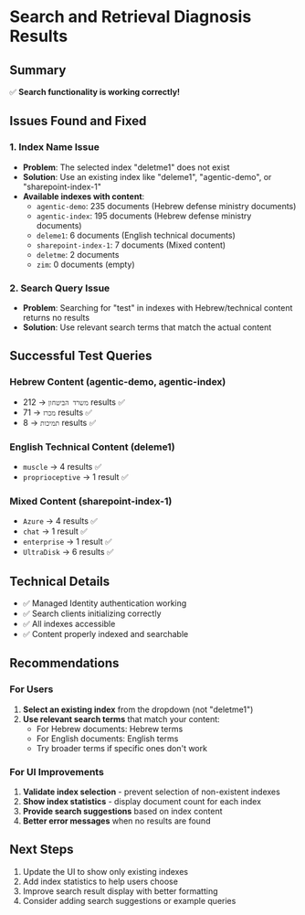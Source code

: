 # Search and Retrieval Diagnosis Results

## Summary
✅ **Search functionality is working correctly!**

## Issues Found and Fixed

### 1. Index Name Issue
- **Problem**: The selected index "deletme1" does not exist
- **Solution**: Use an existing index like "deleme1", "agentic-demo", or "sharepoint-index-1"
- **Available indexes with content**:
  - `agentic-demo`: 235 documents (Hebrew defense ministry documents)
  - `agentic-index`: 195 documents (Hebrew defense ministry documents)  
  - `deleme1`: 6 documents (English technical documents)
  - `sharepoint-index-1`: 7 documents (Mixed content)
  - `deletme`: 2 documents
  - `zim`: 0 documents (empty)

### 2. Search Query Issue
- **Problem**: Searching for "test" in indexes with Hebrew/technical content returns no results
- **Solution**: Use relevant search terms that match the actual content

## Successful Test Queries

### Hebrew Content (agentic-demo, agentic-index)
- `משרד הביטחון` → 212 results ✅
- `מכרז` → 71 results ✅  
- `תמיכות` → 8 results ✅

### English Technical Content (deleme1)
- `muscle` → 4 results ✅
- `proprioceptive` → 1 result ✅

### Mixed Content (sharepoint-index-1)
- `Azure` → 4 results ✅
- `chat` → 1 result ✅
- `enterprise` → 1 result ✅
- `UltraDisk` → 6 results ✅

## Technical Details
- ✅ Managed Identity authentication working
- ✅ Search clients initializing correctly
- ✅ All indexes accessible
- ✅ Content properly indexed and searchable

## Recommendations

### For Users
1. **Select an existing index** from the dropdown (not "deletme1")
2. **Use relevant search terms** that match your content:
   - For Hebrew documents: Hebrew terms
   - For English documents: English terms
   - Try broader terms if specific ones don't work

### For UI Improvements
1. **Validate index selection** - prevent selection of non-existent indexes
2. **Show index statistics** - display document count for each index
3. **Provide search suggestions** based on index content
4. **Better error messages** when no results are found

## Next Steps
1. Update the UI to show only existing indexes
2. Add index statistics to help users choose
3. Improve search result display with better formatting
4. Consider adding search suggestions or example queries
